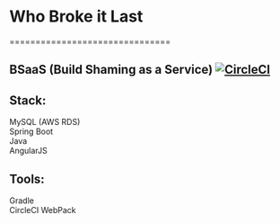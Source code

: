 # Who Broke it Last
===============================  
## BSaaS (Build Shaming as a Service) [![CircleCI](https://circleci.com/gh/gardncl/whobrokeitlast.svg?style=shield)](https://circleci.com/gh/gardncl/whobrokeitlast)


## Stack:  
MySQL (AWS RDS)  
Spring Boot  
Java   
AngularJS

## Tools:  
Gradle  
CircleCI
WebPack
